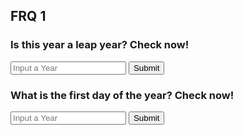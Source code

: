 ## FRQ 1
<p id="test"></p>

<script>

function getYear(){
    let inputYear = document.getElementById("inputYear").value;
    return inputYear;
}

function isLeapYear(yearparam) {
    
    result = document.getElementById("isLeapYearResult");

    // Fetch data from API
    fetch('https://hetvitrivedi.tk/api/calendar/isLeapYear/' + yearparam)
    .then(response => response.json())
    .then(data => {

        console.log(data);

        result.innerHTML = "Is " + yearparam + " a leap year: " + data.isLeapYear;

    })
}

function getDay(){
    let inputYear1 = document.getElementById("inputYear1").value;
    return inputYear1;
}

function firstDayOfYear(year1param) {
    
    result = document.getElementById("firstDayOfYerResult");

    // Fetch data from API
    fetch('https://hetvitrivedi.tk/api/calendar/firstDayOfYear/' + year1param)
    .then(response => response.json())
    .then(data => {

        console.log(data);

        result.innerHTML = "First day of " + year1param + ":" + data.firstDayOfYear;

    })
}

</script>

### Is this year a leap year? Check now!
<input id="inputYear" placeholder="Input a Year">
<button onclick="isLeapYear(getYear())">Submit</button>
<p id="isLeapYearResult"></p>


### What is the first day of the year? Check now!
<input id="inputYear1" placeholder="Input a Year">
<button onclick="firstDayOfYear(getDay())">Submit</button>
<p id="firstDayOfYearResult"></p>